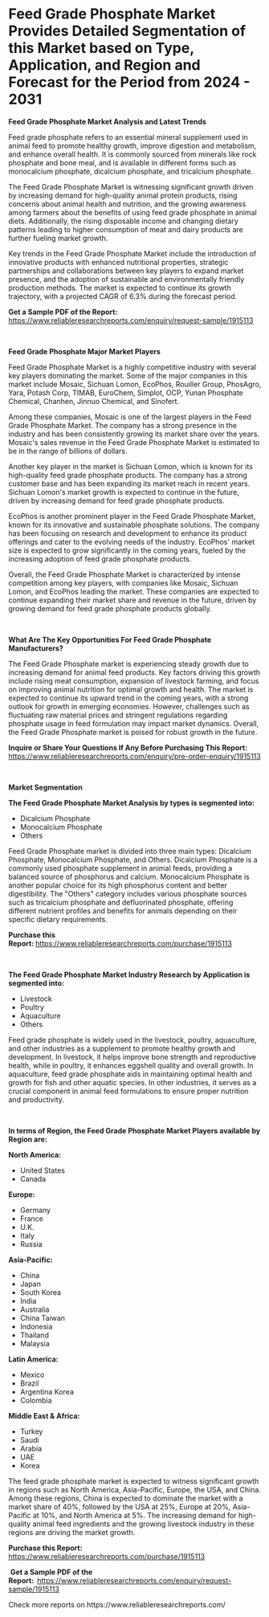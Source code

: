 <p><h1>Feed Grade Phosphate Market Provides Detailed Segmentation of this Market based on Type, Application, and Region and Forecast for the Period from 2024 - 2031</h1></p><p><strong>Feed Grade Phosphate Market Analysis and Latest Trends</strong></p>
<p><p>Feed grade phosphate refers to an essential mineral supplement used in animal feed to promote healthy growth, improve digestion and metabolism, and enhance overall health. It is commonly sourced from minerals like rock phosphate and bone meal, and is available in different forms such as monocalcium phosphate, dicalcium phosphate, and tricalcium phosphate.</p><p>The Feed Grade Phosphate Market is witnessing significant growth driven by increasing demand for high-quality animal protein products, rising concerns about animal health and nutrition, and the growing awareness among farmers about the benefits of using feed grade phosphate in animal diets. Additionally, the rising disposable income and changing dietary patterns leading to higher consumption of meat and dairy products are further fueling market growth.</p><p>Key trends in the Feed Grade Phosphate Market include the introduction of innovative products with enhanced nutritional properties, strategic partnerships and collaborations between key players to expand market presence, and the adoption of sustainable and environmentally friendly production methods. The market is expected to continue its growth trajectory, with a projected CAGR of 6.3% during the forecast period.</p></p>
<p><strong>Get a Sample PDF of the Report:&nbsp;</strong> <a href="https://www.reliableresearchreports.com/enquiry/request-sample/1915113">https://www.reliableresearchreports.com/enquiry/request-sample/1915113</a></p>
<p>&nbsp;</p>
<p><strong>Feed Grade Phosphate Major Market Players</strong></p>
<p><p>Feed Grade Phosphate Market is a highly competitive industry with several key players dominating the market. Some of the major companies in this market include Mosaic, Sichuan Lomon, EcoPhos, Rouiller Group, PhosAgro, Yara, Potash Corp, TIMAB, EuroChem, Simplot, OCP, Yunan Phosphate Chemical, Chanhen, Jinnuo Chemical, and Sinofert.</p><p>Among these companies, Mosaic is one of the largest players in the Feed Grade Phosphate Market. The company has a strong presence in the industry and has been consistently growing its market share over the years. Mosaic's sales revenue in the Feed Grade Phosphate Market is estimated to be in the range of billions of dollars.</p><p>Another key player in the market is Sichuan Lomon, which is known for its high-quality feed grade phosphate products. The company has a strong customer base and has been expanding its market reach in recent years. Sichuan Lomon's market growth is expected to continue in the future, driven by increasing demand for feed grade phosphate products.</p><p>EcoPhos is another prominent player in the Feed Grade Phosphate Market, known for its innovative and sustainable phosphate solutions. The company has been focusing on research and development to enhance its product offerings and cater to the evolving needs of the industry. EcoPhos' market size is expected to grow significantly in the coming years, fueled by the increasing adoption of feed grade phosphate products.</p><p>Overall, the Feed Grade Phosphate Market is characterized by intense competition among key players, with companies like Mosaic, Sichuan Lomon, and EcoPhos leading the market. These companies are expected to continue expanding their market share and revenue in the future, driven by growing demand for feed grade phosphate products globally.</p></p>
<p>&nbsp;</p>
<p><strong>What Are The Key Opportunities For Feed Grade Phosphate Manufacturers?</strong></p>
<p><p>The Feed Grade Phosphate market is experiencing steady growth due to increasing demand for animal feed products. Key factors driving this growth include rising meat consumption, expansion of livestock farming, and focus on improving animal nutrition for optimal growth and health. The market is expected to continue its upward trend in the coming years, with a strong outlook for growth in emerging economies. However, challenges such as fluctuating raw material prices and stringent regulations regarding phosphate usage in feed formulation may impact market dynamics. Overall, the Feed Grade Phosphate market is poised for robust growth in the future.</p></p>
<p><strong>Inquire or Share Your Questions If Any Before Purchasing This Report:</strong> <a href="https://www.reliableresearchreports.com/enquiry/pre-order-enquiry/1915113">https://www.reliableresearchreports.com/enquiry/pre-order-enquiry/1915113</a></p>
<p>&nbsp;</p>
<p><strong>Market Segmentation</strong></p>
<p><strong>The Feed Grade Phosphate Market Analysis by types is segmented into:</strong></p>
<p><ul><li>Dicalcium Phosphate</li><li>Monocalcium Phosphate</li><li>Others</li></ul></p>
<p><p>Feed Grade Phosphate market is divided into three main types: Dicalcium Phosphate, Monocalcium Phosphate, and Others. Dicalcium Phosphate is a commonly used phosphate supplement in animal feeds, providing a balanced source of phosphorus and calcium. Monocalcium Phosphate is another popular choice for its high phosphorus content and better digestibility. The "Others" category includes various phosphate sources such as tricalcium phosphate and defluorinated phosphate, offering different nutrient profiles and benefits for animals depending on their specific dietary requirements.</p></p>
<p><strong>Purchase this Report:&nbsp;</strong><a href="https://www.reliableresearchreports.com/purchase/1915113">https://www.reliableresearchreports.com/purchase/1915113</a></p>
<p>&nbsp;</p>
<p><strong>The Feed Grade Phosphate Market Industry Research by Application is segmented into:</strong></p>
<p><ul><li>Livestock</li><li>Poultry</li><li>Aquaculture</li><li>Others</li></ul></p>
<p><p>Feed grade phosphate is widely used in the livestock, poultry, aquaculture, and other industries as a supplement to promote healthy growth and development. In livestock, it helps improve bone strength and reproductive health, while in poultry, it enhances eggshell quality and overall growth. In aquaculture, feed grade phosphate aids in maintaining optimal health and growth for fish and other aquatic species. In other industries, it serves as a crucial component in animal feed formulations to ensure proper nutrition and productivity.</p></p>
<p>&nbsp;</p>
<p><strong>In terms of Region, the Feed Grade Phosphate Market Players available by Region are:</strong></p>
<p>
    <p> <strong> North America: </strong>
        <ul>
            <li>United States</li>
            <li>Canada</li>
        </ul>
        </p> 
    <p> <strong> Europe: </strong>
        <ul>
            <li>Germany</li>
            <li>France</li>
            <li>U.K.</li>
            <li>Italy</li>
            <li>Russia</li>
        </ul>
        </p> 
    <p> <strong> Asia-Pacific: </strong>
        <ul>
            <li>China</li>
            <li>Japan</li>
            <li>South Korea</li>
            <li>India</li>
            <li>Australia</li>
            <li>China Taiwan</li>
            <li>Indonesia</li>
            <li>Thailand</li>
            <li>Malaysia</li>
        </ul>
        </p> 
    <p> <strong> Latin America: </strong>
        <ul>
            <li>Mexico</li>
            <li>Brazil</li>
            <li>Argentina Korea</li>
            <li>Colombia</li>
        </ul>
        </p> 
    <p> <strong> Middle East & Africa: </strong>
        <ul>
            <li>Turkey</li>
            <li>Saudi</li>
            <li>Arabia</li>
            <li>UAE</li>
            <li>Korea</li>
        </ul>
    </p>
    </p>
<p><p>The feed grade phosphate market is expected to witness significant growth in regions such as North America, Asia-Pacific, Europe, the USA, and China. Among these regions, China is expected to dominate the market with a market share of 40%, followed by the USA at 25%, Europe at 20%, Asia-Pacific at 10%, and North America at 5%. The increasing demand for high-quality animal feed ingredients and the growing livestock industry in these regions are driving the market growth.</p></p>
<p><strong>Purchase this Report: </strong><a href="https://www.reliableresearchreports.com/purchase/1915113">https://www.reliableresearchreports.com/purchase/1915113</a></p>
<p>&nbsp;<strong>Get a Sample PDF of the Report:&nbsp;&nbsp;</strong><a href="https://www.reliableresearchreports.com/enquiry/request-sample/1915113">https://www.reliableresearchreports.com/enquiry/request-sample/1915113</a></p>
<p><strong></strong></p>
<p>Check more reports on https://www.reliableresearchreports.com/</p>
